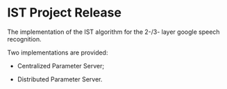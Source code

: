 # IST Project Release

The implementation of the IST algorithm for the 2-/3- layer google speech recognition.

Two implementations are provided:

- Centralized Parameter Server;


- Distributed Parameter Server.